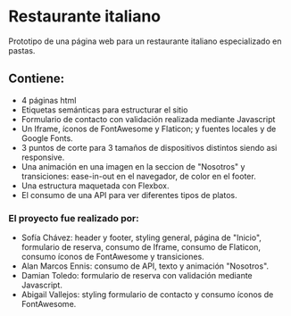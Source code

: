 # Restaurante italiano

Prototipo de una página web para un restaurante italiano especializado en pastas.

## Contiene:

- 4 páginas html
- Etiquetas semánticas para estructurar el sitio
- Formulario de contacto con validación realizada mediante Javascript
- Un Iframe, íconos de FontAwesome y Flaticon; y fuentes locales y de Google Fonts.
- 3 puntos de corte para 3 tamaños de dispositivos distintos siendo asi responsive.
- Una animación en una imagen en la seccion de "Nosotros" y transiciones: ease-in-out en el navegador, de color en el footer.
- Una estructura maquetada con Flexbox.
- El consumo de una API para ver diferentes tipos de platos.


### El proyecto fue realizado por:

- Sofía Chávez: header y footer, styling general, página de "Inicio", formulario de reserva, consumo de Iframe, consumo de Flaticon, consumo íconos de FontAwesome y transiciones.
- Alan Marcos Ennis: consumo de API, texto y animación "Nosotros".
- Damian Toledo: formulario de reserva con validación mediante Javascript.
- Abigail Vallejos: styling formulario de contacto y consumo íconos de FontAwesome.
